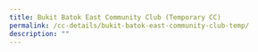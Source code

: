 ```yaml
---
title: Bukit Batok East Community Club (Temporary CC)
permalink: /cc-details/bukit-batok-east-community-club-temp/
description: ""
---
```

